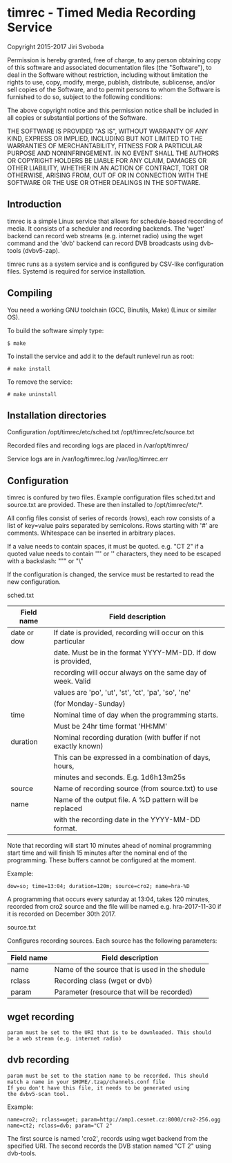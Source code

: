 timrec - Timed Media Recording Service
======================================
Copyright 2015-2017 Jiri Svoboda

Permission is hereby granted, free of charge, to any person obtaining 
copy of this software and associated documentation files (the "Software"),
to deal in the Software without restriction, including without limitation
the rights to use, copy, modify, merge, publish, distribute, sublicense,
and/or sell copies of the Software, and to permit persons to whom the
Software is furnished to do so, subject to the following conditions:

The above copyright notice and this permission notice shall be included
in all copies or substantial portions of the Software.

THE SOFTWARE IS PROVIDED "AS IS", WITHOUT WARRANTY OF ANY KIND, EXPRESS
OR IMPLIED, INCLUDING BUT NOT LIMITED TO THE WARRANTIES OF MERCHANTABILITY,
FITNESS FOR A PARTICULAR PURPOSE AND NONINFRINGEMENT. IN NO EVENT SHALL
THE AUTHORS OR COPYRIGHT HOLDERS BE LIABLE FOR ANY CLAIM, DAMAGES OR OTHER
LIABILITY, WHETHER IN AN ACTION OF CONTRACT, TORT OR OTHERWISE, ARISING
FROM, OUT OF OR IN CONNECTION WITH THE SOFTWARE OR THE USE OR OTHER
DEALINGS IN THE SOFTWARE.

Introduction
------------
timrec is a simple Linux service that allows for schedule-based recording
of media. It consists of a scheduler and recording backends. The 'wget'
backend can record web streams (e.g. internet radio) using the wget
command and the 'dvb' backend can record DVB broadcasts using dvb-tools
(dvbv5-zap).

timrec runs as a system service and is configured by CSV-like configuration
files. Systemd is required for service installation.

Compiling
---------

You need a working GNU toolchain (GCC, Binutils, Make) (Linux or similar OS).

To build the software simply type:

    $ make

To install the service and add it to the default runlevel run as root:

    # make install

To remove the service:

    # make uninstall

Installation directories
------------------------

Configuration
	/opt/timrec/etc/sched.txt
	/opt/timrec/etc/source.txt

Recorded files and recording logs are placed in
	/var/opt/timrec/

Service logs are in
	/var/log/timrec.log
	/var/log/timrec.err

Configuration
-------------

timrec is confured by two files. Example configuration files sched.txt
and source.txt are provided. These are then installed to /opt/timrec/etc/*.

All config files consist of series of records (rows), each row
consists of a list of key=value pairs separated by semicolons.
Rows starting with '#' are comments. Whitespace can be inserted in
arbitrary places.

If a value needs to contain spaces, it must be quoted. e.g. "CT 2"
if a quoted value needs to contain '"' or '\' characters, they need
to be escaped with a backslash: "\"" or "\\"

If the configuration is changed, the service must be restarted to
read the new configuration.

sched.txt

  Field name  | Field description
  ----------  | -----------------
  date or dow | If date is provided, recording will occur on this particular
              | date. Must be in the format YYYY-MM-DD. If dow is provided,
              | recording will occur always on the same day of week. Valid
              | values are 'po', 'ut', 'st', 'ct', 'pa', 'so', 'ne'
              | (for Monday-Sunday)
  time        | Nominal time of day when the programming starts.
              | Must be 24hr time format 'HH:MM'
  duration    | Nominal recording duration (with buffer if not exactly known)
              | This can be expressed in a combination of days, hours,
              | minutes and seconds. E.g. 1d6h13m25s
  source      | Name of recording source (from source.txt) to use
  name        | Name of the output file. A %D pattern will be replaced
              | with the recording date in the YYYY-MM-DD format.

Note that recording will start 10 minutes ahead of nominal programming
start time and will finish 15 minutes after the nominal end of the 
programming. These buffers cannot be configured at the moment.

Example:

    dow=so; time=13:04; duration=120m; source=cro2; name=hra-%D

A programming that occurs every saturday at 13:04, takes 120 minutes,
recorded from cro2 source and the file will be named e.g.
hra-2017-11-30 if it is recorded on December 30th 2017.

source.txt

  Configures recording sources. Each source has the following parameters:

  Field name | Field description
  ---------- | -----------------
  name       | Name of the source that is used in the shedule
  rclass     | Recording class (wget or dvb)
  param      | Parameter (resource that will be recorded)

wget recording
--------------
    param must be set to the URI that is to be downloaded. This should
    be a web stream (e.g. internet radio)

dvb recording
-------------
    param must be set to the station name to be recorded. This should
    match a name in your $HOME/.tzap/channels.conf file
    If you don't have this file, it needs to be generated using
    the dvbv5-scan tool.

Example:

    name=cro2; rclass=wget; param=http://amp1.cesnet.cz:8000/cro2-256.ogg
    name=ct2; rclass=dvb; param="CT 2"

The first source is named 'cro2', records using wget backend from the
specified URI. The second records the DVB station named "CT 2" using
dvb-tools.
